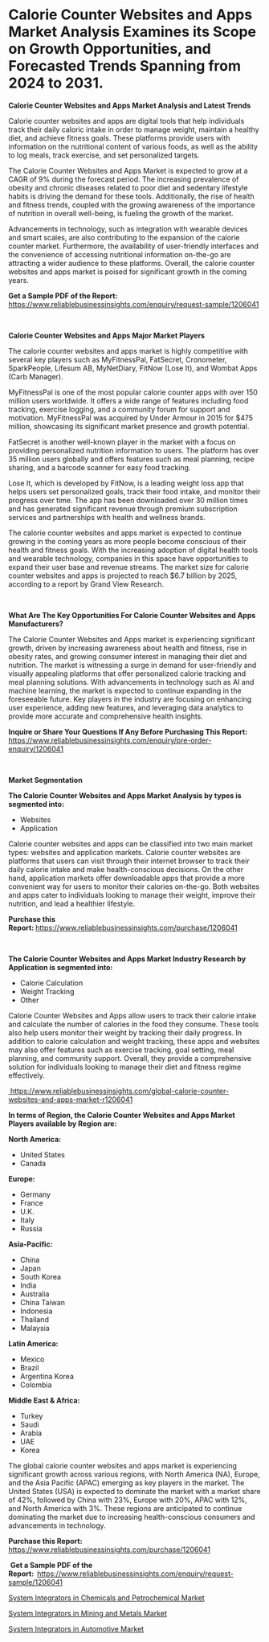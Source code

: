 <p><h1>Calorie Counter Websites and Apps Market Analysis Examines its Scope on Growth Opportunities, and Forecasted Trends Spanning from 2024 to 2031.</h1></p><p><strong>Calorie Counter Websites and Apps Market Analysis and Latest Trends</strong></p>
<p><p>Calorie counter websites and apps are digital tools that help individuals track their daily caloric intake in order to manage weight, maintain a healthy diet, and achieve fitness goals. These platforms provide users with information on the nutritional content of various foods, as well as the ability to log meals, track exercise, and set personalized targets.</p><p>The Calorie Counter Websites and Apps Market is expected to grow at a CAGR of 9% during the forecast period. The increasing prevalence of obesity and chronic diseases related to poor diet and sedentary lifestyle habits is driving the demand for these tools. Additionally, the rise of health and fitness trends, coupled with the growing awareness of the importance of nutrition in overall well-being, is fueling the growth of the market.</p><p>Advancements in technology, such as integration with wearable devices and smart scales, are also contributing to the expansion of the calorie counter market. Furthermore, the availability of user-friendly interfaces and the convenience of accessing nutritional information on-the-go are attracting a wider audience to these platforms. Overall, the calorie counter websites and apps market is poised for significant growth in the coming years.</p></p>
<p><strong>Get a Sample PDF of the Report:&nbsp;</strong> <a href="https://www.reliablebusinessinsights.com/enquiry/request-sample/1206041">https://www.reliablebusinessinsights.com/enquiry/request-sample/1206041</a></p>
<p>&nbsp;</p>
<p><strong>Calorie Counter Websites and Apps Major Market Players</strong></p>
<p><p>The calorie counter websites and apps market is highly competitive with several key players such as MyFitnessPal, FatSecret, Cronometer, SparkPeople, Lifesum AB, MyNetDiary, FitNow (Lose It), and Wombat Apps (Carb Manager).</p><p>MyFitnessPal is one of the most popular calorie counter apps with over 150 million users worldwide. It offers a wide range of features including food tracking, exercise logging, and a community forum for support and motivation. MyFitnessPal was acquired by Under Armour in 2015 for $475 million, showcasing its significant market presence and growth potential.</p><p>FatSecret is another well-known player in the market with a focus on providing personalized nutrition information to users. The platform has over 35 million users globally and offers features such as meal planning, recipe sharing, and a barcode scanner for easy food tracking.</p><p>Lose It, which is developed by FitNow, is a leading weight loss app that helps users set personalized goals, track their food intake, and monitor their progress over time. The app has been downloaded over 30 million times and has generated significant revenue through premium subscription services and partnerships with health and wellness brands.</p><p>The calorie counter websites and apps market is expected to continue growing in the coming years as more people become conscious of their health and fitness goals. With the increasing adoption of digital health tools and wearable technology, companies in this space have opportunities to expand their user base and revenue streams. The market size for calorie counter websites and apps is projected to reach $6.7 billion by 2025, according to a report by Grand View Research.</p></p>
<p>&nbsp;</p>
<p><strong>What Are The Key Opportunities For Calorie Counter Websites and Apps Manufacturers?</strong></p>
<p><p>The Calorie Counter Websites and Apps market is experiencing significant growth, driven by increasing awareness about health and fitness, rise in obesity rates, and growing consumer interest in managing their diet and nutrition. The market is witnessing a surge in demand for user-friendly and visually appealing platforms that offer personalized calorie tracking and meal planning solutions. With advancements in technology such as AI and machine learning, the market is expected to continue expanding in the foreseeable future. Key players in the industry are focusing on enhancing user experience, adding new features, and leveraging data analytics to provide more accurate and comprehensive health insights.</p></p>
<p><strong>Inquire or Share Your Questions If Any Before Purchasing This Report:</strong> <a href="https://www.reliablebusinessinsights.com/enquiry/pre-order-enquiry/1206041">https://www.reliablebusinessinsights.com/enquiry/pre-order-enquiry/1206041</a></p>
<p>&nbsp;</p>
<p><strong>Market Segmentation</strong></p>
<p><strong>The Calorie Counter Websites and Apps Market Analysis by types is segmented into:</strong></p>
<p><ul><li>Websites</li><li>Application</li></ul></p>
<p><p>Calorie counter websites and apps can be classified into two main market types: websites and application markets. Calorie counter websites are platforms that users can visit through their internet browser to track their daily calorie intake and make health-conscious decisions. On the other hand, application markets offer downloadable apps that provide a more convenient way for users to monitor their calories on-the-go. Both websites and apps cater to individuals looking to manage their weight, improve their nutrition, and lead a healthier lifestyle.</p></p>
<p><strong>Purchase this Report:&nbsp;</strong><a href="https://www.reliablebusinessinsights.com/purchase/1206041">https://www.reliablebusinessinsights.com/purchase/1206041</a></p>
<p>&nbsp;</p>
<p><strong>The Calorie Counter Websites and Apps Market Industry Research by Application is segmented into:</strong></p>
<p><ul><li>Calorie Calculation</li><li>Weight Tracking</li><li>Other</li></ul></p>
<p><p>Calorie Counter Websites and Apps allow users to track their calorie intake and calculate the number of calories in the food they consume. These tools also help users monitor their weight by tracking their daily progress. In addition to calorie calculation and weight tracking, these apps and websites may also offer features such as exercise tracking, goal setting, meal planning, and community support. Overall, they provide a comprehensive solution for individuals looking to manage their diet and fitness regime effectively.</p></p>
<p><a href="https://www.reliablebusinessinsights.com/global-calorie-counter-websites-and-apps-market-r1206041">&nbsp;https://www.reliablebusinessinsights.com/global-calorie-counter-websites-and-apps-market-r1206041</a></p>
<p><strong>In terms of Region, the Calorie Counter Websites and Apps Market Players available by Region are:</strong></p>
<p>
    <p> <strong> North America: </strong>
        <ul>
            <li>United States</li>
            <li>Canada</li>
        </ul>
        </p> 
    <p> <strong> Europe: </strong>
        <ul>
            <li>Germany</li>
            <li>France</li>
            <li>U.K.</li>
            <li>Italy</li>
            <li>Russia</li>
        </ul>
        </p> 
    <p> <strong> Asia-Pacific: </strong>
        <ul>
            <li>China</li>
            <li>Japan</li>
            <li>South Korea</li>
            <li>India</li>
            <li>Australia</li>
            <li>China Taiwan</li>
            <li>Indonesia</li>
            <li>Thailand</li>
            <li>Malaysia</li>
        </ul>
        </p> 
    <p> <strong> Latin America: </strong>
        <ul>
            <li>Mexico</li>
            <li>Brazil</li>
            <li>Argentina Korea</li>
            <li>Colombia</li>
        </ul>
        </p> 
    <p> <strong> Middle East & Africa: </strong>
        <ul>
            <li>Turkey</li>
            <li>Saudi</li>
            <li>Arabia</li>
            <li>UAE</li>
            <li>Korea</li>
        </ul>
    </p>
    </p>
<p><p>The global calorie counter websites and apps market is experiencing significant growth across various regions, with North America (NA), Europe, and the Asia Pacific (APAC) emerging as key players in the market. The United States (USA) is expected to dominate the market with a market share of 42%, followed by China with 23%, Europe with 20%, APAC with 12%, and North America with 3%. These regions are anticipated to continue dominating the market due to increasing health-conscious consumers and advancements in technology.</p></p>
<p><strong>Purchase this Report: </strong><a href="https://www.reliablebusinessinsights.com/purchase/1206041">https://www.reliablebusinessinsights.com/purchase/1206041</a></p>
<p>&nbsp;<strong>Get a Sample PDF of the Report:&nbsp;&nbsp;</strong><a href="https://www.reliablebusinessinsights.com/enquiry/request-sample/1206041">https://www.reliablebusinessinsights.com/enquiry/request-sample/1206041</a></p>
<p><strong></strong></p>
<p><p><a href="https://github.com/RoccoManning/Market-Research-Report-List-5/blob/main/system-integrators-in-chemicals-and-petrochemical-market.md">System Integrators in Chemicals and Petrochemical Market</a></p><p><a href="https://github.com/mauripalmi/Market-Research-Report-List-4/blob/main/system-integrators-in-mining-and-metals-market.md">System Integrators in Mining and Metals Market</a></p><p><a href="https://github.com/gulaimolin/Market-Research-Report-List-5/blob/main/system-integrators-in-automotive-market.md">System Integrators in Automotive Market</a></p></p>